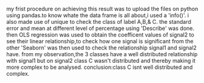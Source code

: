 my frist procedure on achieving this result was to  upload the files on python using pandas.to know whate the data frame is all about,i used a 'info()'.
i also made use of unique to check the class of label A,B,& C.
the standard error and mean at different level of percentage using 'Describe' was done.
then OLS regression was used to obtain the coefficent values of signal2 to see their linear relationship,to check how one signal is significant from the other 'Seaborn' was then used to check the relationship signal1 and signal2 have.
from my observation,the 3 classes have a well distributed relationship with signal1 but on signal2 class C wasn't distributed and thereby making it more complex to be analysed.
conclusion:class C isnt well distributed and complex.
